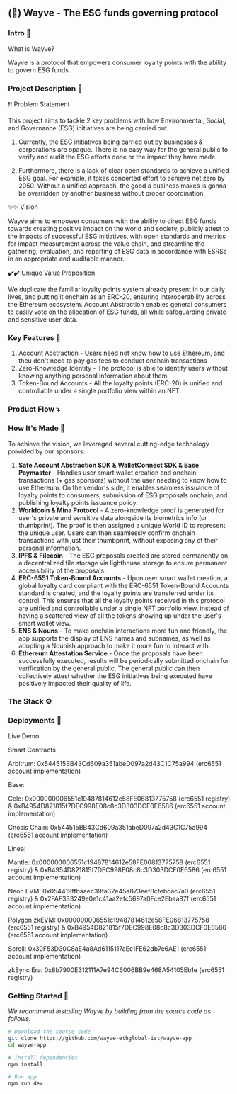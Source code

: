 ## (🌱) Wayve - The ESG funds governing protocol

### Intro 👋

What is Wayve?

Wayve is a protocol that empowers consumer loyalty points with the ability to govern ESG funds.

### Project Description 📔

❗❗ Problem Statement

This project aims to tackle 2 key problems with how Environmental, Social, and Governance (ESG) initiatives are being carried out.

1. Currently, the ESG initiatives being carried out by businesses & corporations are opaque. There is no easy way for the general public to verify and audit the ESG efforts done or the impact they have made.

2. Furthermore, there is a lack of clear open standards to achieve a unified ESG goal. For example, it takes concerted effort to achieve net zero by 2050. Without a unified approach, the good a business makes is gonna be overridden by another business without proper coordination.

✨✨ Vision

Wayve aims to empower consumers with the ability to direct ESG funds towards creating positive impact on the world and society, publicly attest to the impacts of successful ESG initiatives, with open standards and metrics for impact measurement across the value chain, and streamline the gathering, evaluation, and reporting of ESG data in accordance with ESRSs in an appropriate and auditable manner.

✔️✔️ Unique Value Proposition

We duplicate the familiar loyalty points system already present in our daily lives, and putting it onchain as an ERC-20, ensuring interoperability across the Ethereum ecosystem. Account Abstraction enables general consumers to easily vote on the allocation of ESG funds, all while safeguarding private and sensitive user data.

### Key Features 🔑

1. Account Abstraction - Users need not know how to use Ethereum, and theu don't need to pay gas fees to conduct onchain transactions
2. Zero-Knowledge Identity - The protocol is able to identify users without knowing anything personal information about them
3. Token-Bound Accounts - All the loyalty points (ERC-20) is unified and controllable under a single portfolio view within an NFT

### Product Flow ⤵️


### How It's Made 🧰

To achieve the vision, we leveraged several cutting-edge technology provided by our sponsors:

1. **Safe Account Abstraction SDK & WalletConnect SDK & Base Paymaster** - Handles user smart wallet creation and onchain transactions (+ gas sponsors) without the user needing to know how to use Ethereum. On the vendor's side, it enables seamless issuance of loyalty points to consumers, submission of ESG proposals onchain, and publishing loyalty points issuance policy.
2. **Worldcoin & Mina Protocol** - A zero-knowledge proof is generated for user's private and sensitive data alongside its biometrics info (or thumbprint). The proof is then assigned a unique World ID to represent the unique user. Users can then seamlessly confirm onchain transactions with just their thumbprint, without exposing any of their personal information.
3. **IPFS & Filecoin** - The ESG proposals created are stored permanently on a decentralized file storage via lighthouse.storage to ensure permanent accessibility of the proposals.
4. **ERC-6551 Token-Bound Accounts** - Upon user smart wallet creation, a global loyalty card compliant with the ERC-6551 Token-Bound Accounts standard is created, and the loyalty points are transferred under its control. This ensures that all the loyalty points received in this protocol are unified and controllable under a single NFT portfolio view, instead of having a scattered view of all the tokens showing up under the user's smart wallet view.
5. **ENS & Nouns** - To make onchain interactions more fun and friendly, the app supports the display of ENS names and subnames, as well as adopting a Nounish approach to make it more fun to interact with.
6. **Ethereum Attestation Service** - Once the proposals have been successfully executed, results will be periodically submitted onchain for verification by the general public. The general public can then collectively attest whether the ESG initiatives being executed have positively impacted their quality of life.

### The Stack ⚙️


### Deployments 🚀

Live Demo


Smart Contracts

Arbitrum: 0x544515BB43Cd609a351abeD097a2d43C1C75a994 (erc6551 account implementation)

Base:

Celo: 0x000000006551c19487814612e58FE06813775758 (erc6551 registry) & 0xB4954D821815f7DEC998E08c8c3D303DCF0E6586 (erc6551 account implementation)

Gnosis Chain: 0x544515BB43Cd609a351abeD097a2d43C1C75a994 (erc6551 account implementation)

Linea:

Mantle: 0x000000006551c19487814612e58FE06813775758 (erc6551 registry) & 0xB4954D821815f7DEC998E08c8c3D303DCF0E6586 (erc6551 account implementation)

Neon EVM: 0x054419ffbaaec39fa32e45a873eef8cfebcac7a0 (erc6551 registry) & 0x2FAF333249e0e1c41aa2efc5697a0Fce2Ebaa87f (erc6551 account implementation)

Polygon zkEVM: 0x000000006551c19487814612e58FE06813775758 (erc6551 registry) & 0xB4954D821815f7DEC998E08c8c3D303DCF0E6586 (erc6551 account implementation)

Scroll: 0x30F53D30C8aE4a8Ad6115117aEc1FE62db7e6AE1 (erc6551 account implementation)

zkSync Era: 0x8b7900E312111A7e94C6006BB9e468A54105Eb1e (erc6551 registry)

### Getting Started 💪

_We recommend installing Wayve by building from the source code as follows:_

```bash
# Download the source code
git clone https://github.com/wayve-ethglobal-ist/wayve-app
cd wayve-app

# Install dependencies
npm install

# Run app
npm run dev
```
